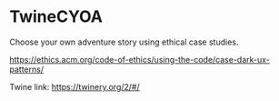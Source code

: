 # TwineCYOA
Choose your own adventure story using ethical case studies.

https://ethics.acm.org/code-of-ethics/using-the-code/case-dark-ux-patterns/

Twine link: https://twinery.org/2/#/
